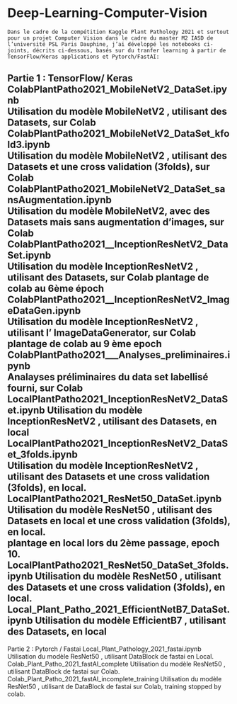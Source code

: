 # Deep-Learning-Computer-Vision
	Dans le cadre de la compétition Kaggle Plant Pathology 2021 et surtout pour un projet Computer Vision dans le cadre du master M2 IASD de l’université PSL Paris Dauphine, j’ai développé les notebooks ci-joints, décrits ci-dessous, basés sur du tranfer learning à partir de TensorFlow/Keras applications et Pytorch/FastAI:
Partie 1 : TensorFlow/ Keras
ColabPlantPatho2021_MobileNetV2_DataSet.ipynb                     
Utilisation du modèle MobileNetV2 , utilisant des Datasets, sur Colab
ColabPlantPatho2021_MobileNetV2_DataSet_kfold3.ipynb              
Utilisation du modèle MobileNetV2 , utilisant des Datasets et une cross validation (3folds), sur Colab
ColabPlantPatho2021_MobileNetV2_DataSet_sansAugmentation.ipynb    
Utilisation du modèle MobileNetV2, avec des Datasets mais sans augmentation d’images, sur Colab
ColabPlantPatho2021__InceptionResNetV2_DataSet.ipynb               
Utilisation du modèle InceptionResNetV2 , utilisant des Datasets, sur Colab
plantage de colab au 6ème époch
ColabPlantPatho2021__InceptionResNetV2_ImageDataGen.ipynb          
Utilisation du modèle InceptionResNetV2 , utilisant l’ ImageDataGenerator, sur Colab
plantage de colab au 9 ème epoch
ColabPlantPatho2021___Analyses_preliminaires.ipynb                       
Analayses préliminaires du data set labellisé fourni, sur Colab
LocalPlantPatho2021_InceptionResNetV2_DataSet.ipynb
Utilisation du modèle InceptionResNetV2 , utilisant des Datasets, en local 
LocalPlantPatho2021_InceptionResNetV2_DataSet_3folds.ipynb        
Utilisation du modèle InceptionResNetV2 , utilisant des Datasets et une cross validation (3folds), en local.
LocalPlantPatho2021_ResNet50_DataSet.ipynb
Utilisation du modèle ResNet50 , utilisant des Datasets en local et une cross validation (3folds), en local.                
plantage en local lors du 2ème passage, epoch 10.         
LocalPlantPatho2021_ResNet50_DataSet_3folds.ipynb
Utilisation du modèle ResNet50 , utilisant des Datasets et une cross validation (3folds), en local.                
Local_Plant_Patho_2021_EfficientNetB7_DataSet.ipynb
Utilisation du modèle EfficientB7 , utilisant des Datasets, en local       
--------------------------------------------------------------------------------------------------------------------------------------
Partie 2 : Pytorch / Fastai 
Local_Plant_Pathology_2021_fastai.ipynb
Utilisation du modèle ResNet50 , utilisant DataBlock de fastai en Local.
Colab_Plant_Patho_2021_fastAI_complete
Utilisation du modèle ResNet50 , utilisant DataBlock de fastai sur Colab.
Colab_Plant_Patho_2021_fastAI_incomplete_training
Utilisation du modèle ResNet50 , utilisant de DataBlock de fastai sur Colab, training stopped by colab.

